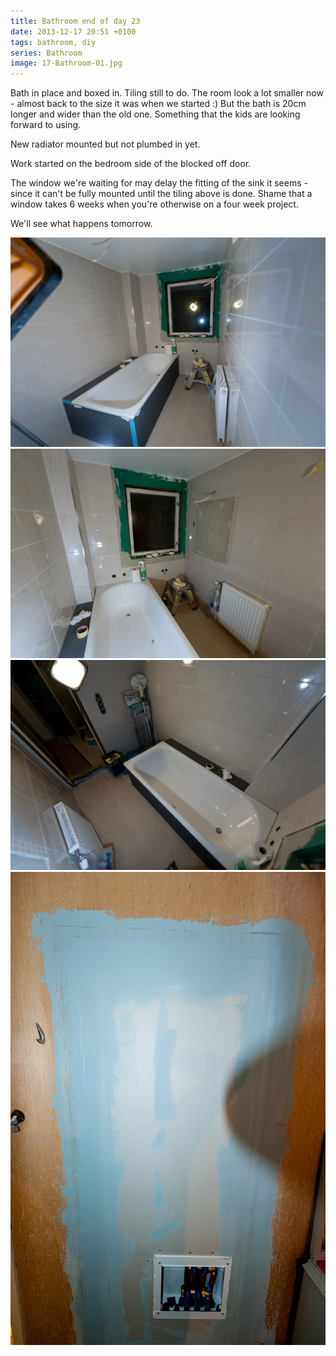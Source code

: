 ```yaml
---
title: Bathroom end of day 23
date: 2013-12-17 20:51 +0100
tags: bathroom, diy
series: Bathroom
image: 17-Bathroom-01.jpg
---
```


Bath in place and boxed in. Tiling still to do. The room look a lot smaller now - almost back to the size it was when we started :) But the bath is 20cm longer and wider than the old one. Something that the kids are looking forward to using.

New radiator mounted but not plumbed in yet.

Work started on the bedroom side of the blocked off door.

The window we're waiting for may delay the fitting of the sink it seems - since it can't be fully mounted until the tiling above is done. Shame that a window takes 6 weeks when you're otherwise on a four week project.

We'll see what happens tomorrow.

![Bath and radiator](17-Bathroom-01.jpg 'Bath and radiator')
![Bath and radiator](17-Bathroom-02.jpg 'Bath and radiator')
![Bath](17-Bathroom-03.jpg 'Bath')
![Bedroom side of the blocked off door](17-Bathroom-04.jpg 'Bedroom side of the blocked off door')
